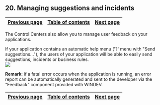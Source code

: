 
## 20. Managing suggestions and incidents
			

| [Previous page](../Concepts_WD/1410086998.md) | [Table of contents](../Concepts_WD/1410087098.md) | [Next page](../Concepts_WD/1410087000.md) |
| --- | --- | --- |



<a name="NOTE1"></a>
<a name="NOTE1_1"></a>
The Control Centers also allow you to manage user feedback on your applications.

If your application contains an automatic help menu ('?' menu with "Send suggestions..."), the users of your application will be able to easily send suggestions, incidents or business rules.
<br>![](https://doc.pcsoft.fr/en-US/images/image.awp?langid=3&name=P2-Gestion%20des%20suggestions%20et%20des%20incidents.gif)


**Remark**: if a fatal error occurs when the application is running, an error report can be automatically generated and sent to the developer via the "Feedback" component provided with WINDEV.

| [Previous page](../Concepts_WD/1410086998.md) | [Table of contents](../Concepts_WD/1410087098.md) | [Next page](../Concepts_WD/1410087000.md) |
| --- | --- | --- |




